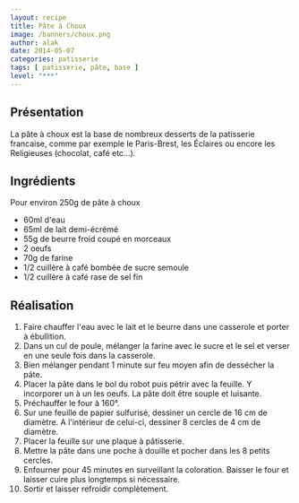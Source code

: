```yaml
---
layout: recipe
title: Pâte à Choux
image: /banners/choux.png
author: alak
date: 2014-05-07
categories: patisserie
tags: [ patisserie, pâte, base ]
level: "***"
---
```


## Présentation

La pâte à choux est la base de nombreux desserts de la patisserie francaise, comme par exemple le Paris-Brest,
les Éclaires ou encore les Religieuses (chocolat, café etc...).


## Ingrédients

Pour environ 250g de pâte à choux

* 60ml d'eau
* 65ml de lait demi-écrémé
* 55g de beurre froid coupé en morceaux
* 2 oeufs
* 70g de farine
* 1/2 cuillère à café bombée de sucre semoule
* 1/2 cuillère à café rase de sel fin


## Réalisation

1. Faire chauffer l'eau avec le lait et le beurre dans une casserole et porter à ébullition.
2. Dans un cul de poule, mélanger la farine avec le sucre et le sel et verser en une seule fois dans la casserole.
3. Bien mélanger pendant 1 minute sur feu moyen afin de dessécher la pâte.
4. Placer la pâte dans le bol du robot puis pétrir avec la feuille. Y incorporer un à un les oeufs. La pâte doit être souple et luisante.
5. Préchauffer le four à 160°.
6. Sur une feuille de papier sulfurisé, dessiner un cercle de 16 cm de diamètre. A l'intérieur de celui-ci, dessiner 8 cercles de 4 cm de diamètre.
7. Placer la feuille sur une plaque à pâtisserie.
8. Mettre la pâte dans une poche à douille et pocher dans les 8 petits cercles.
9. Enfourner pour 45 minutes en surveillant la coloration. Baisser le four et laisser cuire plus longtemps si nécessaire.
10. Sortir et laisser refroidir complètement.
